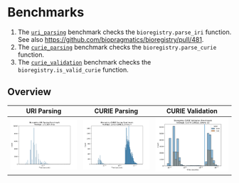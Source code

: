 # Benchmarks

1. The [`uri_parsing`](uri_parsing) benchmark checks the `bioregistry.parse_iri`
   function. See also https://github.com/biopragmatics/bioregistry/pull/481.
2. The [`curie_parsing`](curie_parsing) benchmark checks the
   `bioregistry.parse_curie` function.
3. The [`curie_validation`](curie_validation) benchmark checks the
   `bioregistry.is_valid_curie` function.

## Overview

| URI Parsing                  | CURIE Parsing                  | CURIE Validation                  |
| ---------------------------- | ------------------------------ | --------------------------------- |
| ![](uri_parsing/results.svg) | ![](curie_parsing/results.svg) | ![](curie_validation/results.svg) |

